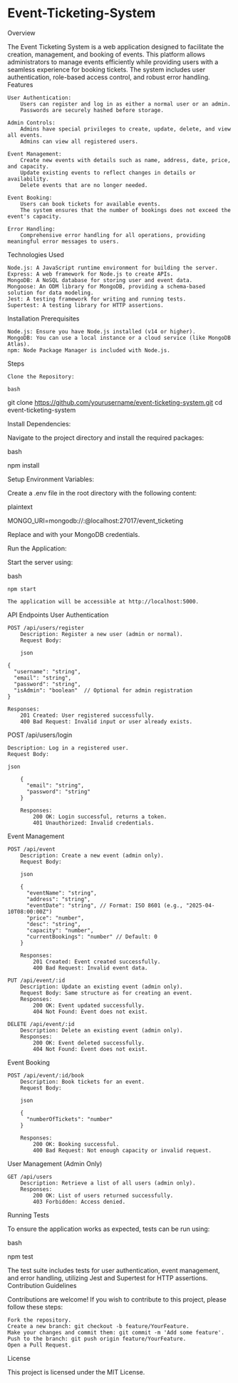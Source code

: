 # Event-Ticketing-System

Overview

The Event Ticketing System is a web application designed to facilitate the creation, management, and booking of events. This platform allows administrators to manage events efficiently while providing users with a seamless experience for booking tickets. The system includes user authentication, role-based access control, and robust error handling.
Features

    User Authentication:
        Users can register and log in as either a normal user or an admin.
        Passwords are securely hashed before storage.

    Admin Controls:
        Admins have special privileges to create, update, delete, and view all events.
        Admins can view all registered users.

    Event Management:
        Create new events with details such as name, address, date, price, and capacity.
        Update existing events to reflect changes in details or availability.
        Delete events that are no longer needed.

    Event Booking:
        Users can book tickets for available events.
        The system ensures that the number of bookings does not exceed the event's capacity.

    Error Handling:
        Comprehensive error handling for all operations, providing meaningful error messages to users.

Technologies Used

    Node.js: A JavaScript runtime environment for building the server.
    Express: A web framework for Node.js to create APIs.
    MongoDB: A NoSQL database for storing user and event data.
    Mongoose: An ODM library for MongoDB, providing a schema-based solution for data modeling.
    Jest: A testing framework for writing and running tests.
    Supertest: A testing library for HTTP assertions.

Installation
Prerequisites

    Node.js: Ensure you have Node.js installed (v14 or higher).
    MongoDB: You can use a local instance or a cloud service (like MongoDB Atlas).
    npm: Node Package Manager is included with Node.js.

Steps

    Clone the Repository:

    bash

git clone https://github.com/yourusername/event-ticketing-system.git
cd event-ticketing-system

Install Dependencies:

Navigate to the project directory and install the required packages:

bash

npm install

Setup Environment Variables:

Create a .env file in the root directory with the following content:

plaintext

MONGO_URI=mongodb://<username>:<password>@localhost:27017/event_ticketing

Replace <username> and <password> with your MongoDB credentials.

Run the Application:

Start the server using:

bash

    npm start

    The application will be accessible at http://localhost:5000.

API Endpoints
User Authentication

    POST /api/users/register
        Description: Register a new user (admin or normal).
        Request Body:

        json

    {
      "username": "string",
      "email": "string",
      "password": "string",
      "isAdmin": "boolean"  // Optional for admin registration
    }

    Responses:
        201 Created: User registered successfully.
        400 Bad Request: Invalid input or user already exists.

POST /api/users/login

    Description: Log in a registered user.
    Request Body:

    json

        {
          "email": "string",
          "password": "string"
        }

        Responses:
            200 OK: Login successful, returns a token.
            401 Unauthorized: Invalid credentials.

Event Management

    POST /api/event
        Description: Create a new event (admin only).
        Request Body:

        json

        {
          "eventName": "string",
          "address": "string",
          "eventDate": "string", // Format: ISO 8601 (e.g., "2025-04-10T08:00:00Z")
          "price": "number",
          "desc": "string",
          "capacity": "number",
          "currentBookings": "number" // Default: 0
        }

        Responses:
            201 Created: Event created successfully.
            400 Bad Request: Invalid event data.

    PUT /api/event/:id
        Description: Update an existing event (admin only).
        Request Body: Same structure as for creating an event.
        Responses:
            200 OK: Event updated successfully.
            404 Not Found: Event does not exist.

    DELETE /api/event/:id
        Description: Delete an existing event (admin only).
        Responses:
            200 OK: Event deleted successfully.
            404 Not Found: Event does not exist.

Event Booking

    POST /api/event/:id/book
        Description: Book tickets for an event.
        Request Body:

        json

        {
          "numberOfTickets": "number"
        }

        Responses:
            200 OK: Booking successful.
            400 Bad Request: Not enough capacity or invalid request.

User Management (Admin Only)

    GET /api/users
        Description: Retrieve a list of all users (admin only).
        Responses:
            200 OK: List of users returned successfully.
            403 Forbidden: Access denied.

Running Tests

To ensure the application works as expected, tests can be run using:

bash

npm test

The test suite includes tests for user authentication, event management, and error handling, utilizing Jest and Supertest for HTTP assertions.
Contribution Guidelines

Contributions are welcome! If you wish to contribute to this project, please follow these steps:

    Fork the repository.
    Create a new branch: git checkout -b feature/YourFeature.
    Make your changes and commit them: git commit -m 'Add some feature'.
    Push to the branch: git push origin feature/YourFeature.
    Open a Pull Request.

License

This project is licensed under the MIT License.
